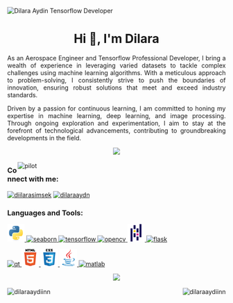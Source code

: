 <!--
**dilaraaydiinn/dilaraaydiinn** is a ✨ _special_ ✨ repository because its `README.md` (this file) appears on your GitHub profile.
-->

![Dilara Aydin Tensorflow Developer](https://github.com/dilaraaydiinn/dilaraaydiinn/assets/74300754/e9946b19-9779-46dc-99fc-e418a8b11601)


<h1 align="center">Hi 👋, I'm Dilara</h1>
<p align="justify">As an Aerospace Engineer and Tensorflow Professional Developer, I bring a wealth of experience in leveraging varied datasets to tackle complex challenges using machine learning algorithms. With a meticulous approach to problem-solving, I consistently strive to push the boundaries of innovation, ensuring robust solutions that meet and exceed industry standards.
  
<p align="justify">Driven by a passion for continuous learning, I am committed to honing my expertise in machine learning, deep learning, and image processing. Through ongoing exploration and experimentation, I aim to stay at the forefront of technological advancements, contributing to groundbreaking developments in the field.</p>

<p align="center"><img src="https://user-images.githubusercontent.com/74300754/235140156-1e431d4d-0d10-44d9-af50-42993b9d1807.png"></p>

<img align="right" alt="pilot" width="480" src="https://i.pinimg.com/originals/72/34/f8/7234f8c8805833b4d2ec940c4cb6f406.gif">

<h3 align="left">Connect with me:</h3>
<p align="left">
<a href="https://linkedin.com/in/dilaraaydinn" target="blank"><img align="center" src="https://raw.githubusercontent.com/rahuldkjain/github-profile-readme-generator/master/src/images/icons/Social/linked-in-alt.svg" alt="diilarasimsek" height="30" width="40" /></a>
<a href="https://kaggle.com/dilaraaydn" target="blank"><img align="center" src="https://raw.githubusercontent.com/rahuldkjain/github-profile-readme-generator/master/src/images/icons/Social/kaggle.svg" alt="dilaraaydn" height="30" width="40" /></a>
</p>

<h3 align="left">Languages and Tools:</h3>
<p align="left">  <a href="https://www.python.org" target="_blank" rel="noreferrer"> <img src="https://raw.githubusercontent.com/devicons/devicon/master/icons/python/python-original.svg" alt="python" width="40" height="40"/> </a>  <a href="https://seaborn.pydata.org/" target="_blank" rel="noreferrer"> <img src="https://seaborn.pydata.org/_images/logo-mark-lightbg.svg" alt="seaborn" width="40" height="40"/> </a> <a href="https://www.tensorflow.org" target="_blank" rel="noreferrer"> <img src="https://www.vectorlogo.zone/logos/tensorflow/tensorflow-icon.svg" alt="tensorflow" width="40" height="40"/> </a> <a href="https://opencv.org/" target="_blank" rel="noreferrer"> <img src="https://www.vectorlogo.zone/logos/opencv/opencv-icon.svg" alt="opencv" width="40" height="40"/> </a> <a href="https://pandas.pydata.org/" target="_blank" rel="noreferrer"> <img src="https://raw.githubusercontent.com/devicons/devicon/2ae2a900d2f041da66e950e4d48052658d850630/icons/pandas/pandas-original.svg" alt="pandas" width="40" height="40"/> </a> <a href="https://flask.palletsprojects.com/" target="_blank" rel="noreferrer"> <img src="https://www.vectorlogo.zone/logos/pocoo_flask/pocoo_flask-icon.svg" alt="flask" width="40" height="40"/> </a> </p>

<p align="left"> <a href="https://www.qt.io/" target="_blank" rel="noreferrer"> <img src="https://upload.wikimedia.org/wikipedia/commons/0/0b/Qt_logo_2016.svg" alt="qt" width="40" height="40"/> </a> <a href="https://www.w3.org/html/" target="_blank" rel="noreferrer"> <img src="https://raw.githubusercontent.com/devicons/devicon/master/icons/html5/html5-original-wordmark.svg" alt="html5" width="40" height="40"/> </a> <a href="https://www.w3schools.com/css/" target="_blank" rel="noreferrer"> <img src="https://raw.githubusercontent.com/devicons/devicon/master/icons/css3/css3-original-wordmark.svg" alt="css3" width="40" height="40"/> </a> <a href="https://www.java.com" target="_blank" rel="noreferrer"> <img src="https://raw.githubusercontent.com/devicons/devicon/master/icons/java/java-original.svg" alt="java" width="40" height="40"/> </a> <a href="https://www.mathworks.com/" target="_blank" rel="noreferrer"> <img src="https://upload.wikimedia.org/wikipedia/commons/2/21/Matlab_Logo.png" alt="matlab" width="40" height="40"/> </a> </p>

<p align="center"><img src="https://user-images.githubusercontent.com/74300754/235140156-1e431d4d-0d10-44d9-af50-42993b9d1807.png"></p>

<p> <img align="left" width="290" src="https://github-readme-stats.vercel.app/api/top-langs?username=dilaraaydiinn&show_icons=true&locale=en&layout=compact" alt="dilaraaydiinn" /> <img align="right" src="https://github-readme-streak-stats.herokuapp.com/?user=dilaraaydiinn&" alt="dilaraaydiinn" /> </p>
